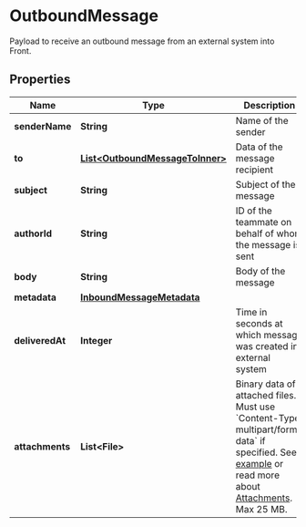 

# OutboundMessage

Payload to receive an outbound message from an external system into Front.

## Properties

| Name | Type | Description | Notes |
|------------ | ------------- | ------------- | -------------|
|**senderName** | **String** | Name of the sender |  [optional] |
|**to** | [**List&lt;OutboundMessageToInner&gt;**](OutboundMessageToInner.md) | Data of the message recipient |  |
|**subject** | **String** | Subject of the message |  [optional] |
|**authorId** | **String** | ID of the teammate on behalf of whom the message is sent |  [optional] |
|**body** | **String** | Body of the message |  |
|**metadata** | [**InboundMessageMetadata**](InboundMessageMetadata.md) |  |  |
|**deliveredAt** | **Integer** | Time in seconds at which message was created in external system |  [optional] |
|**attachments** | **List&lt;File&gt;** | Binary data of attached files. Must use &#x60;Content-Type: multipart/form-data&#x60; if specified. See [example](https://gist.github.com/hdornier/e04d04921032e98271f46ff8a539a4cb) or read more about [Attachments](https://dev.frontapp.com/docs/attachments-1).  Max 25 MB. |  [optional] |



